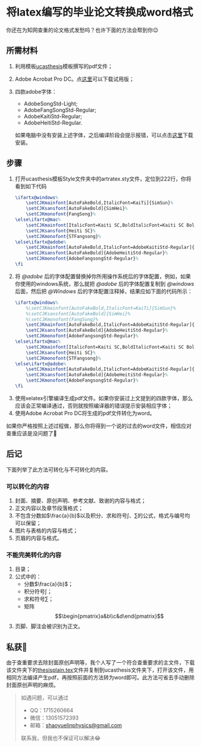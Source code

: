 # 将latex编写的毕业论文转换成word格式

你还在为知网查重的论文格式发愁吗？也许下面的方法会帮到你&#x1F609;

## 所需材料

1. 利用模板[ucasthesis]模板撰写的pdf文件；
2. Adobe Acrobat Pro DC。点[这里][adobe]可以下载试用版；
3. 四款adobe字体：

    - AdobeSongStd-Light;
    - AdobeFangSongStd-Regular;
    - AdobeKaitiStd-Regular;
    - AdobeHeitiStd-Regular.
    
    如果电脑中没有安装上述字体，之后编译阶段会提示报错，可以点击[这里][ziti]下载安装。

## 步骤

1. 打开ucasthesis模板Style文件夹中的artratex.sty文件，定位到222行，你将看到如下代码
    ```tex
    \ifartx@windows%
        \setCJKmainfont[AutoFakeBold,ItalicFont=KaiTi]{SimSun}%
        \setCJKsansfont[AutoFakeBold]{SimHei}%
        \setCJKmonofont{FangSong}%
    \else\ifartx@mac%
        \setCJKmainfont[ItalicFont=Kaiti SC,BoldItalicFont=Kaiti SC Bold]{Songti SC Light}%
        \setCJKsansfont{Heiti SC}%
        \setCJKmonofont{STFangsong}%
    \else\ifartx@adobe%
        \setCJKmainfont[AutoFakeBold,ItalicFont=AdobeKaitiStd-Regular]{AdobeSongStd-Light}%
        \setCJKsansfont[AutoFakeBold]{AdobeHeitiStd-Regular}%
        \setCJKmonofont{AdobeFangsongStd-Regular}%
    \fi
    ```
2. 将 *@adobe* 后的字体配置替换掉你所用操作系统后的字体配置，例如，如果你使用的windows系统，那么就把 *@adobe* 后的字体配置复制到 *@windows*后面，然后把 *@Windows* 后的字体配置注释掉，结果应如下面的代码所示：
    ```tex
    \ifartx@windows%
        %\setCJKmainfont[AutoFakeBold,ItalicFont=KaiTi]{SimSun}%
        %\setCJKsansfont[AutoFakeBold]{SimHei}%
        %\setCJKmonofont{FangSong}%
        \setCJKmainfont[AutoFakeBold,ItalicFont=AdobeKaitiStd-Regular]{AdobeSongStd-Light}%
        \setCJKsansfont[AutoFakeBold]{AdobeHeitiStd-Regular}%
        \setCJKmonofont{AdobeFangsongStd-Regular}%
    \else\ifartx@mac%
        \setCJKmainfont[ItalicFont=Kaiti SC,BoldItalicFont=Kaiti SC Bold]{Songti SC Light}%
        \setCJKsansfont{Heiti SC}%
        \setCJKmonofont{STFangsong}%
    \else\ifartx@adobe%
        \setCJKmainfont[AutoFakeBold,ItalicFont=AdobeKaitiStd-Regular]{AdobeSongStd-Light}%
        \setCJKsansfont[AutoFakeBold]{AdobeHeitiStd-Regular}%
        \setCJKmonofont{AdobeFangsongStd-Regular}%
    \fi
    ```
3. 使用xelatex引擎编译生成pdf文件。如果你安装过上文提到的四款字体，那么应该会正常编译通过，否则就按照编译器的错误提示安装相应字体；
4. 使用Adobe Acrobat Pro DC将生成的pdf文件转化为word。

如果你严格按照上述过程做，那么你将得到一个说的过去的word文件，相信应对查重应该是没问题了&#x1F389;

## 后记

下面列举了此方法可转化与不可转化的内容。

### 可以转化的内容
 1. 封面、摘要、原创声明、参考文献、致谢的内容与格式；
 2. 正文内容以及章节段落格式；
 3. 不包含分数如$\frac{a}{b}$以及积分、求和符号$\int$、$\sum$的公式，格式与编号均可以保留；
 4. 图片与表格的内容与格式；
 5. 页眉的内容与格式。

### 不能完美转化的内容
1. 目录；
2. 公式中的：
    - 分数$\frac{a}{b}$；
    - 积分符号$\int$；
    - 求和符号$\sum$；
    - 矩阵
        $$\begin{pmatrix}a&b\\c&d\end{pmatrix}$$
3. 页脚、脚注会被识别为正文。


## 私获&#x1F440;
由于查重要求去除封面原创声明等，我个人写了一个符合查重要求的主文件，下载该文件夹下的[thesisplain.tex][plain]文件并复制到ucasthesis文件夹下，打开该文件，用相同方法编译产生pdf，再按照前面的方法转为word即可。此方法可省去手动删除封面原创声明的麻烦。



>如遇问题，可以通过
>- QQ：1715260664
>- 微信：13051572393
>- 邮箱：shaoyuelinphysics@gmail.com
>
>联系我，但我也不保证可以解决&#x1F602;








[ucasthesis]:https://github.com/mohuangrui/ucasthesis
[adobe]:https://acrobat.adobe.com/cn/zh-Hans/free-trial-download.html
[ziti]:https://pan.baidu.com/s/1IRkPcYkpZwOlP0hFEejuAw
[plain]:./thesisplain.tex


<script type="text/javascript" async src="http://cdn.mathjax.org/mathjax/latest/MathJax.js?config=default"></script>